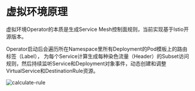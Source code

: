 # 虚拟环境原理

虚拟环境Operator的本质是生成Service Mesh控制面规则，当前实现基于Istio开源版本。

Operator启动后会遍历所在Namespace里所有Deployment的Pod模板上的路由标签（Label）， 为每个Service计算生成每种染色流量（Header）的Subset访问规则，然后持续监听Service和Deployment对象事件，动态创建和调整VirtualService和DestinationRule资源。

![calculate-rule](https://virtual-environment.oss-cn-zhangjiakou.aliyuncs.com/image/calculate-rule-zh-cn.jpg)
